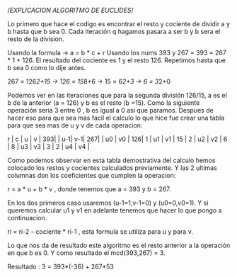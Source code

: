 /*EXPLICACION ALGORITMO DE EUCLIDES*/

Lo primero que hace el codigo es encontrar el resto y cociente de dividir a y b hasta que b sea 0. Cada iteración q hagamos pasara a ser b y b sera el resto de la division.

Usando la formula    -> a = b * c + r
Usando los nums 393 y 267 = 393 = 267 * 1 + 126.
El resultado del cociente es 1 y el resto 126. Repetimos hasta que b sea 0 como lo dije antes.

267 = 126*2+15 -> 126 = 15*8+6 -> 15 = 6*2+3 -> 6 = 3*2+0

Podemos ver en las iteraciones que para la segunda división 126/15, a es el b de la anterior (a = 126) y b es el resto (b =15). Como la siguiente operación seria 3 entre 0 , b es 
igual a 0 asi que paramos. Despues de hacer eso para que sea mas facil el calculo lo que hice fue crear una tabla para que sea mas  de u y v de cada operacion: 

r  | c  | u  | v  |
393|    | u-1| v-1|
267|    | u0 | v0 |
126| 1  | u1 | v1 |
15 | 2  | u2 | v2 |
6  | 8  | u3 | v3 |
3  | 2  | u4 | v4 |

Como podemos observar en esta tabla demostrativa del calculo hemos colocado los restos y cocientes calculados previamente. Y las 2 ultimas columnas don los coeficientes que cumplen la operacion:

r = a * u + b * v , donde tenemos que a = 393 y b = 267.

En los dos primeros caso usaremos (u-1=1,v-1=0) y (u0=0,v0=1). Y si queremos calcular u1 y v1 en adelante tenemos que hacer lo que pongo a continuacion.

ri = ri-2 – cociente * ri-1 , esta formula se utiliza para u y para v.

Lo que nos da de resultado este algoritmo es el resto anterior a la operación en que b es 0. Y como resultado el mcd(393,267) = 3.

Resultado : 3 = 393*(-36) + 267*53




